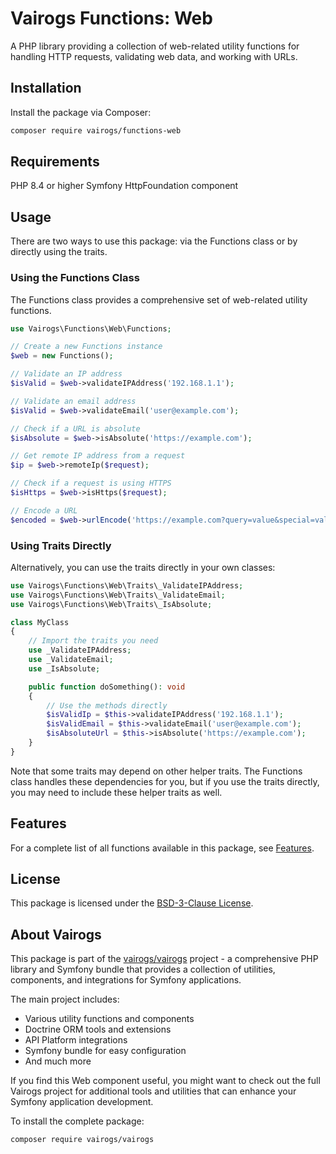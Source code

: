 # Vairogs Functions: Web

A PHP library providing a collection of web-related utility functions for handling HTTP requests, validating web data, and working with URLs.

## Installation

Install the package via Composer:

```bash
composer require vairogs/functions-web
```

## Requirements

PHP 8.4 or higher
Symfony HttpFoundation component

## Usage

There are two ways to use this package: via the Functions class or by directly using the traits.

### Using the Functions Class

The Functions class provides a comprehensive set of web-related utility functions.

```php
use Vairogs\Functions\Web\Functions;

// Create a new Functions instance
$web = new Functions();

// Validate an IP address
$isValid = $web->validateIPAddress('192.168.1.1');

// Validate an email address
$isValid = $web->validateEmail('user@example.com');

// Check if a URL is absolute
$isAbsolute = $web->isAbsolute('https://example.com');

// Get remote IP address from a request
$ip = $web->remoteIp($request);

// Check if a request is using HTTPS
$isHttps = $web->isHttps($request);

// Encode a URL
$encoded = $web->urlEncode('https://example.com?query=value&special=value with spaces');
```

### Using Traits Directly

Alternatively, you can use the traits directly in your own classes:

```php
use Vairogs\Functions\Web\Traits\_ValidateIPAddress;
use Vairogs\Functions\Web\Traits\_ValidateEmail;
use Vairogs\Functions\Web\Traits\_IsAbsolute;

class MyClass
{
    // Import the traits you need
    use _ValidateIPAddress;
    use _ValidateEmail;
    use _IsAbsolute;

    public function doSomething(): void
    {
        // Use the methods directly
        $isValidIp = $this->validateIPAddress('192.168.1.1');
        $isValidEmail = $this->validateEmail('user@example.com');
        $isAbsoluteUrl = $this->isAbsolute('https://example.com');
    }
}
```

Note that some traits may depend on other helper traits. The Functions class handles these dependencies for you, but if you use the traits directly, you may need to include these helper traits as well.

## Features

For a complete list of all functions available in this package, see [Features](docs/features.md).

## License

This package is licensed under the [BSD-3-Clause License](LICENSE).

## About Vairogs

This package is part of the [vairogs/vairogs](https://github.com/vairogs/vairogs) project - a comprehensive PHP library and Symfony bundle that provides a collection of utilities, components, and integrations for Symfony applications. 

The main project includes:
- Various utility functions and components
- Doctrine ORM tools and extensions
- API Platform integrations
- Symfony bundle for easy configuration
- And much more

If you find this Web component useful, you might want to check out the full Vairogs project for additional tools and utilities that can enhance your Symfony application development.

To install the complete package:

```bash
composer require vairogs/vairogs
```
